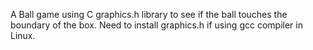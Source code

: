 A Ball game using C graphics.h library to see if the ball touches the boundary of the box. Need to install graphics.h if using gcc compiler in Linux.
